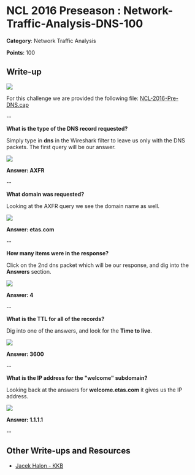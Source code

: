 # NCL 2016 Preseason : Network-Traffic-Analysis-DNS-100

__Category__: Network Traffic Analysis

__Points__: 100

## Write-up

<a href="https://jhalon.github.io/images/ncl12.png"><img src="https://jhalon.github.io/images/ncl12.png"></a>

For this challenge we are provided the following file: [NCL-2016-Pre-DNS.cap](https://jhalon.github.io/download/NCL-2016-Pre-DNS.cap)

--

__What is the type of the DNS record requested?__

Simply type in __dns__ in the Wireshark filter to leave us only with the DNS packets. The first query will be our answer.

<a href="https://jhalon.github.io/images/ncl-dns1.png"><img src="https://jhalon.github.io/images/ncl-dns1.png"></a>

__Answer: AXFR__

--

__What domain was requested?__

Looking at the AXFR query we see the domain name as well.

<a href="https://jhalon.github.io/images/ncl-dns1.png"><img src="https://jhalon.github.io/images/ncl-dns1.png"></a>

__Answer: etas.com__

--

__How many items were in the response?__

Click on the 2nd dns packet which will be our response, and dig into the __Answers__ section.

<a href="https://jhalon.github.io/images/ncl-dns2.png"><img src="https://jhalon.github.io/images/ncl-dns2.png"></a>

__Answer: 4__

--

__What is the TTL for all of the records?__

Dig into one of the answers, and look for the __Time to live__.

<a href="https://jhalon.github.io/images/ncl-dns3.png"><img src="https://jhalon.github.io/images/ncl-dns3.png"></a>

__Answer: 3600__

--

__What is the IP address for the "welcome" subdomain?__

Looking back at the answers for __welcome.etas.com__ it gives us the IP address.

<a href="https://jhalon.github.io/images/ncl-dns3.png"><img src="https://jhalon.github.io/images/ncl-dns3.png"></a>

__Answer: 1.1.1.1__

--

## Other Write-ups and Resources

* [Jacek Halon - KKB](https://jhalon.github.io/ncl-network-analysis1/)
